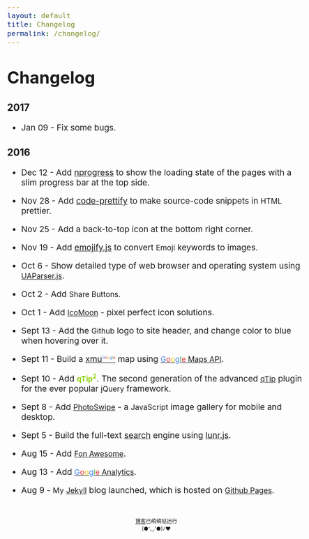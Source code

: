 ```yaml
---
layout: default
title: Changelog
permalink: /changelog/
---
```


<h1 style="margin-top: 1.25em;">Changelog</h1>

### 2017

* Jan 09 - Fix some bugs.

### 2016

* Dec 12 - Add [nprogress](https://github.com/rstacruz/nprogress) to show the loading state of the pages with a slim progress bar at the top side.

* Nov 28 - Add [code-prettify](https://github.com/google/code-prettify) to make source-code snippets in <span class="qtip2">HTML</span> prettier.

* Nov 25 - Add a back-to-top icon at the bottom right corner.

* Nov 19 - Add [emojify.js](https://github.com/Ranks/emojify.js) to convert <span class="qtip2">Emoji</span> keywords to images.

* Oct 6 - Show detailed type of web browser and operating system using <span class="qtip2">[UAParser.js](https://github.com/faisalman/ua-parser-js)</span>.

* Oct 2 - Add <span class="qtip2">Share Buttons.</span>

* Oct 1 - Add <span class="qtip2">[IcoMoon](https://icomoon.io/)</span> - pixel perfect icon solutions.       

* Sept 13 - Add the <span class="qtip2">Github</span> logo <i class="fa fa-github" aria-hidden="true"></i> to site header, and change color to blue when hovering over it.

* Sept 11 - Build a <a href="/googlemap/">xmu<sup class="googlemap"><span style="color:#4885ed">G</span><span style="color:#db3236">o</span><span style="color:#f4c20d">o</span><span style="color:#4885ed">g</span><span style="color:#3cba54">l</span><span style="color:#db3236">e</span></sup></a> map using [<span class="qtip2"><span style="color:#4885ed">G</span><span style="color:#db3236">o</span><span style="color:#f4c20d">o</span><span style="color:#4885ed">g</span><span style="color:#3cba54">l</span><span style="color:#db3236">e</span> Maps API</span>](https://developers.google.com/maps/).

* Sept 10 - Add <strong title="Pretty powerful tooltips">qTip<sup>2</sup></strong>. The second generation of the advanced [<span class="qtip2">qTip</span>](http://qtip2.com/) plugin for the ever popular <span class="qtip2">jQuery</span> framework.

* Sept 8 - Add [<span class="qtip2">PhotoSwipe</span>](https://github.com/dimsemenov/PhotoSwipe) - a <span class="qtip2">JavaScript</span> image gallery for mobile and desktop.

* Sept 5 - Build the full-text [search](/search) engine using [<span title="A client side full-text search engine">lunr.js</span>](http://jekyll.tips/jekyll-casts/jekyll-search-using-lunr-js/).

* Aug 15 - Add [<span class="qtip2">Fon<span class="tumblr"><i class="fa fa-tumblr-square" aria-hidden="true"></i></span> Awesome</span>](http://fontawesome.io/icons/).

* Aug 13 - Add [<span class="qtip2"><span style="color:#4885ed">G</span><span style="color:#db3236">o</span><span style="color:#f4c20d">o</span><span style="color:#4885ed">g</span><span style="color:#3cba54">l</span><span style="color:#db3236">e</span> Analytics</span>](https://www.google.com/analytics/).

* Aug 9 - <span class="qtip2">My</span> [<span class="qtip2">Jekyll</span>](https://jekyllrb.com/) blog launched, which is hosted on <a href="https://pages.github.com/"><span class="qtip2">Github Pages</span></a>.


<!-- footer -->
<div class="footer">
<a href="/changelog/">博客</a>已萌萌哒运行<br/>
<span id="span_dt_dt"></span><span class="my-face">(●'◡'●)ﾉ♥</span>
</div>
<!-- CSS -->
<style>
.fa-github:hover{
	color: #268bd2;
}
/**/
.masthead-title {
	color: #505050;
}
/**/
sup.googlemap {
	font-size: 9px;
}
.qtip2{
	font-size: 90%;	
}
strong {
	font-size: 90%;
    font-weight: 700;
    color: #8BCF01;
}
.tumblr{
	font-size: 80%;		
}
.footer{
	text-align:center;
	font-size: 12px;
	margin-bottom: 12px; 
	margin-top: 50px;
  }
@media (min-width:38em) {
	body {
	font-size: 19px;
}
</style>

